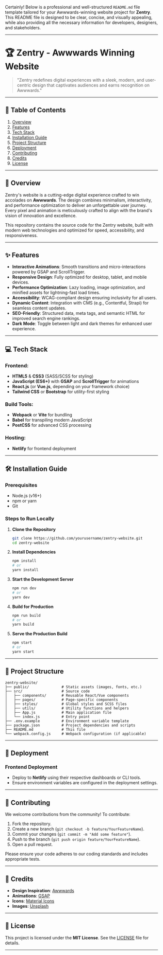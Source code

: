 Certainly! Below is a professional and well-structured `README.md` file template tailored for your Awwwards-winning website project for **Zentry**. This README file is designed to be clear, concise, and visually appealing, while also providing all the necessary information for developers, designers, and stakeholders.

---

# 🏆 Zentry - Awwwards Winning Website

> "Zentry redefines digital experiences with a sleek, modern, and user-centric design that captivates audiences and earns recognition on Awwwards."

---

## 📌 Table of Contents

1. [Overview](#overview)
2. [Features](#features)
3. [Tech Stack](#tech-stack)
4. [Installation Guide](#installation-guide)
5. [Project Structure](#project-structure)
6. [Deployment](#deployment)
7. [Contributing](#contributing)
8. [Credits](#credits)
9. [License](#license)

---

## 🌟 Overview

Zentry's website is a cutting-edge digital experience crafted to win accolades on **Awwwards**. The design combines minimalism, interactivity, and performance optimization to deliver an unforgettable user journey. Every pixel and animation is meticulously crafted to align with the brand's vision of innovation and excellence.

This repository contains the source code for the Zentry website, built with modern web technologies and optimized for speed, accessibility, and responsiveness.

---

## ✨ Features

- **Interactive Animations**: Smooth transitions and micro-interactions powered by GSAP and ScrollTrigger.
- **Responsive Design**: Fully optimized for desktop, tablet, and mobile devices.
- **Performance Optimization**: Lazy loading, image optimization, and minified assets for lightning-fast load times.
- **Accessibility**: WCAG-compliant design ensuring inclusivity for all users.
- **Dynamic Content**: Integration with CMS (e.g., Contentful, Strapi) for seamless content updates.
- **SEO-Friendly**: Structured data, meta tags, and semantic HTML for improved search engine rankings.
- **Dark Mode**: Toggle between light and dark themes for enhanced user experience.

---

## 💻 Tech Stack

### Frontend:
- **HTML5** & **CSS3** (SASS/SCSS for styling)
- **JavaScript (ES6+)** with **GSAP** and **ScrollTrigger** for animations
- **React.js** (or **Vue.js**, depending on your framework choice)
- **Tailwind CSS** or **Bootstrap** for utility-first styling

### Build Tools:
- **Webpack** or **Vite** for bundling
- **Babel** for transpiling modern JavaScript
- **PostCSS** for advanced CSS processing

### Hosting:
- **Netlify**  for frontend deployment
---

## 🛠️ Installation Guide

### Prerequisites
- Node.js (v16+)
- npm or yarn
- Git

### Steps to Run Locally

1. **Clone the Repository**
   ```bash
   git clone https://github.com/yourusername/zentry-website.git
   cd zentry-website
   ```

2. **Install Dependencies**
   ```bash
   npm install
   # or
   yarn install
   ```

3. **Start the Development Server**
   ```bash
   npm run dev
   # or
   yarn dev
   ```

4. **Build for Production**
   ```bash
   npm run build
   # or
   yarn build
   ```

5. **Serve the Production Build**
   ```bash
   npm start
   # or
   yarn start
   ```

---

## 📂 Project Structure

```
zentry-website/
├── public/               # Static assets (images, fonts, etc.)
├── src/                  # Source code
│   ├── components/       # Reusable React/Vue components
│   ├── pages/            # Page-specific components
│   ├── styles/           # Global styles and SCSS files
│   ├── utils/            # Utility functions and helpers
│   ├── App.js            # Main application file
│   └── index.js          # Entry point
├── .env.example          # Environment variable template
├── package.json          # Project dependencies and scripts
├── README.md             # This file
└── webpack.config.js     # Webpack configuration (if applicable)
```

---

## 🚀 Deployment

### Frontend Deployment
- Deploy to **Netlify** using their respective dashboards or CLI tools.
- Ensure environment variables are configured in the deployment settings.

---

## 👥 Contributing

We welcome contributions from the community! To contribute:

1. Fork the repository.
2. Create a new branch (`git checkout -b feature/YourFeatureName`).
3. Commit your changes (`git commit -m "Add some feature"`).
4. Push to the branch (`git push origin feature/YourFeatureName`).
5. Open a pull request.

Please ensure your code adheres to our coding standards and includes appropriate tests.

---

## 🙏 Credits

- **Design Inspiration**: [Awwwards](https://youtu.be/zA9r5zTllx4?feature=shared)
- **Animations**: [GSAP](https://greensock.com/)
- **Icons**: [Material Icons](https://material.io/icons/)
- **Images**: [Unsplash](https://unsplash.com/)

---

## 📄 License

This project is licensed under the **MIT License**. See the [LICENSE](LICENSE) file for details.


---
